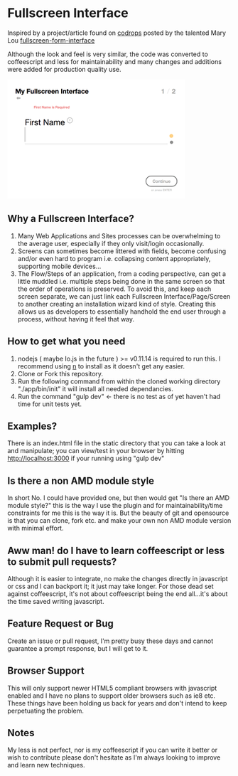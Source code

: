 # Fullscreen Interface

Inspired by a project/article found on [codrops](http://tympanus.net/codrops/) posted by the talented Mary Lou [fullscreen-form-interface](http://tympanus.net/codrops/2014/07/30/fullscreen-form-interface/)

Although the look and feel is very similar, the code was converted to coffeescript and less for maintainability and many changes and additions were added for production quality use.

![Fullscreen Interface Image](./static/images/fullscreen-interface.png)

## Why a Fullscreen Interface?

1. Many Web Applications and Sites processes can be overwhelming to the average user, especially if they only visit/login occasionally.
2. Screens can sometimes become littered with fields, become confusing and/or even hard to program i.e. collapsing content appropriately, supporting mobile devices...
3. The Flow/Steps of an application, from a coding perspective, can get a little muddled i.e. multiple steps being done in the same screen so that the order of operations is preserved.
	To avoid this, and keep each screen separate, we can just link each Fullscreen Interface/Page/Screen to another creating an installation wizard kind of style. Creating
	this allows us as developers to essentially handhold the end user through a process, without having it feel that way.

## How to get what you need

1. nodejs ( maybe Io.js in the future ) >= v0.11.14 is required to run this. I recommend using [n](https://github.com/tj/n) to install as it doesn't get any easier.
2. Clone or Fork this repository.
3. Run the following command from within the cloned working directory "./app/bin/init" it will install all needed dependancies.
4. Run the command "gulp dev" <- there is no test as of yet haven't had time for unit tests yet.

## Examples?

There is an index.html file in the static directory that you can take a look at and manipulate; you can view/test in your browser by hitting [http://localhost:3000](http://localhost:3000) if your running using "gulp dev"

## Is there a non AMD module style

In short No. I could have provided one, but then would get "Is there an AMD module style?" this is the way I use the plugin and for maintainability/time constraints for me this is the way it is. But the beauty of git and opensource is that you can clone, fork etc. and make your own non AMD module version with minimal effort.

## Aww man! do I have to learn coffeescript or less to submit pull requests?

Although it is easier to integrate, no make the changes directly in javascript or css and I can backport it; it just may take longer.
For those dead set against coffeescript, it's not about coffeescript being the end all...it's about the time saved writing javascript.

## Feature Request or Bug

Create an issue or pull request, I'm pretty busy these days and cannot guarantee a prompt response, but I will get to it.

## Browser Support
This will only support newer HTML5 compliant browsers with javascript enabled and I have no plans to support older browsers such as ie8 etc. These things have been holding us back for years and don't intend to keep perpetuating the problem.

## Notes

My less is not perfect, nor is my coffeescript if you can write it better or wish to contribute please don't hesitate as I'm always looking to improve and learn new techniques.

